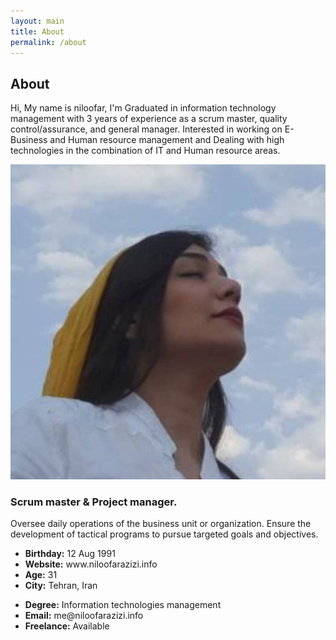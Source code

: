 ```yaml
---
layout: main
title: About
permalink: /about
---
```


<section id="about" class="about">
    <div class="container">
        <div class="section-title">
            <h2>About</h2>
            <p>
                Hi, My name is niloofar, I'm Graduated in information technology management with 3 years of experience as a scrum master, quality control/assurance, and
                general manager. Interested in working on E-Business and Human resource management and Dealing with high technologies in
                the combination of IT and Human resource areas.
            </p>
        </div>
        <div class="row">
            <div class="col-lg-4" data-aos="fade-right">
                <img src="assets/img/me.jpg" class="img-fluid" alt="">
            </div>
            <div class="col-lg-8 pt-4 pt-lg-0 content" data-aos="fade-left">
            <h3>Scrum master &amp; Project manager.</h3>
            <p class="fst-italic">
                Oversee daily operations of the business unit or organization. Ensure the development of tactical programs to pursue targeted goals and objectives.
            </p>
            <div class="row">
                <div class="col-lg-6">
                <ul>
                    <li><i class="bi bi-chevron-right"></i> <strong>Birthday:</strong> <span>12 Aug 1991</span></li>
                    <li><i class="bi bi-chevron-right"></i> <strong>Website:</strong> <span>www.niloofarazizi.info</span></li>
                    <li><i class="bi bi-chevron-right"></i> <strong>Age:</strong> <span>31</span></li>
                    <li><i class="bi bi-chevron-right"></i> <strong>City:</strong> <span>Tehran, Iran</span></li>
                </ul>
                </div>
                <div class="col-lg-6">
                <ul>
                    <li><i class="bi bi-chevron-right"></i> <strong>Degree:</strong> <span>Information technologies management</span></li>
                    <li><i class="bi bi-chevron-right"></i> <strong>Email:</strong> <span>me@niloofarazizi.info</span></li>
                    <li><i class="bi bi-chevron-right"></i> <strong>Freelance:</strong> <span>Available</span></li>
                </ul>
                </div>
            </div>
            <!-- <p>
                Officiis eligendi itaque labore et dolorum mollitia officiis optio vero. Quisquam sunt adipisci omnis et ut. Nulla accusantium dolor incidunt officia tempore. Et eius omnis.
                Cupiditate ut dicta maxime officiis quidem quia. Sed et consectetur qui quia repellendus itaque neque. Aliquid amet quidem ut quaerat cupiditate. Ab et eum qui repellendus omnis culpa magni laudantium dolores.
            </p> -->
            </div>
        </div>
    </div>
</section>
<!-- End About Section -->

